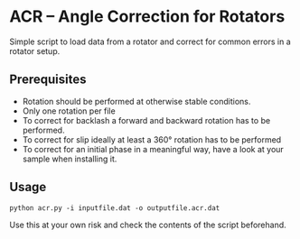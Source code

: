 # ACR – Angle Correction for Rotators

Simple script to load data from a rotator and correct for common errors in a rotator setup.

## Prerequisites

- Rotation should be performed at otherwise stable conditions.
- Only one rotation per file
- To correct for backlash a forward and backward rotation has to be performed.
- To correct for slip ideally at least a 360° rotation has to be performed
- To correct for an initial phase in a meaningful way, have a look at your sample when installing it.

## Usage
```
python acr.py -i inputfile.dat -o outputfile.acr.dat
```
Use this at your own risk and check the contents of the script beforehand.


